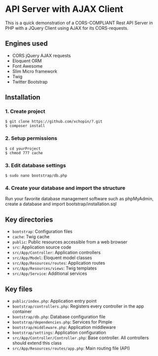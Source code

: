 # API Server with AJAX Client
This is a quick demonstration of a CORS-COMPLIANT Rest API Server in PHP with a JQuery Client using AJAX for its CORS-requests.

## Engines used

- CORS jQuery AJAX requests
- Eloquent ORM
- Font Awesome
- Slim Micro framework
- Twig
- Twitter Bootstrap


## Installation
### 1. Create project

```
$ git clone https://github.com/xchopin/?.git
$ composer install
```

### 2. Setup permissions
```
$ cd yourProject
$ chmod 777 cache
```

### 3. Edit database settings
```
$ sudo nano bootstrap/db.php
```

### 4. Create your database and import the structure
Run your favorite database management software such as phpMyAdmin, create a database and import bootstrap/installation.sql

## Key directories
- `bootstrap`: Configuration files
- `cache`: Twig cache
- `public`: Public resources accessible from a web browser
- `src`: Application source code
- `src/App/Controller`: Application controllers
- `src/App/Model`: Eloquent model classes
- `src/App/Resources/routes`: Application routes
- `src/App/Resources/views`: Twig templates
- `src/App/Service`: Additional services

## Key files
- `public/index.php`: Application entry point
- `bootstrap/controllers.php`: Registers every controller in the app container
- `bootstrap/db.php`: Database configuration file
- `bootstrap/dependencies.php`: Services for Pimple
- `bootstrap/middleware.php`: Application middleware
- `bootstrap/settings`: Application configuration
- `src/App/Controller/Controller.php`: Base controller. All controllers should extend this class
- `src/App/Resources/routes/app.php`: Main routing file (API)
